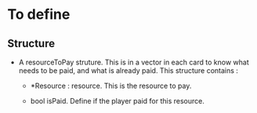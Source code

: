 # To define

## Structure

- A resourceToPay struture. This is in a vector in each card to know what needs to be paid, and what is already paid. This structure contains :
  
  - *Resource : resource. This is the resource to pay.
  
  - bool isPaid. Define if the player paid for this resource.


